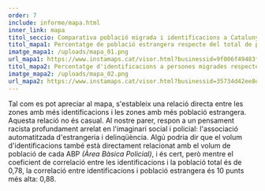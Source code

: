 ```yaml
---
order: 7
include: informe/mapa.html
inner_link: mapa
titol_seccio: Comparativa població migrada i identificacions a Catalunya
titol_mapa1: Percentatge de població estrangera respecte del total de població de Catalunya el 2017, agrupat per ABPs
imatge_mapa1: /uploads/mapa_01.png
url_mapa1: https://www.instamaps.cat/visor.html?businessid=9f006f49483faebaebeefa38f321e55d&3D#8/41.663/0.791
titol_mapa2: Percentatge d'identificacions a persones migrades respecte del total d'identificacions practicades a Catalunya el 2017, agrupat per ABPs
imatge_mapa2: /uploads/mapa_02.png
url_mapa2: https://www.instamaps.cat/visor.html?businessid=35734d42ee8d649d43241e2b56382614&3D46.1#8/41.753/0.753
---
```

Tal com es pot apreciar al mapa, s'estableix una relació directa entre les zones amb més identificacions i les zones amb més població estrangera. Aquesta relació no és casual. Al nostre parer, respon a un pensament racista profundament arrelat en l'imaginari social i policial: l'associació automatitzada d'estrangeria i delinqüència. Algú podria dir que el volum d'identificacions també està directament relacionat amb el volum de població de cada ABP _(Àrea Bàsica Policial)_, i és cert, però mentre el coeficient de correlació entre les identificacions i la població total és de 0,78, la correlació entre identificacions i població estrangera és 10 punts més alta: 0,88.
